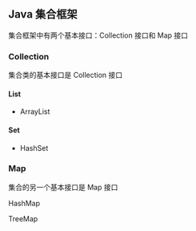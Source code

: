 ## Java 集合框架

集合框架中有两个基本接口：Collection 接口和 Map 接口

### Collection

集合类的基本接口是 Collection 接口

#### List

- ArrayList

#### Set

- HashSet



### Map

集合的另一个基本接口是 Map 接口

HashMap

TreeMap

